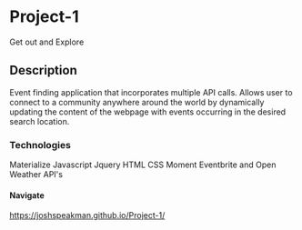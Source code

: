 # Project-1
Get out and Explore

## Description
Event finding application that incorporates multiple API calls. Allows user to connect to a community anywhere around the world by dynamically updating the content of the webpage with events occurring in the desired search location.

### Technologies
Materialize
Javascript
Jquery
HTML
CSS
Moment
Eventbrite and Open Weather API's

#### Navigate
https://joshspeakman.github.io/Project-1/